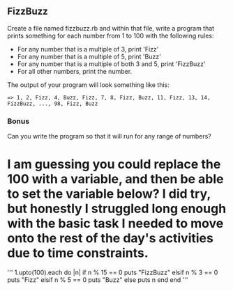 ## FizzBuzz

Create a file named fizzbuzz.rb and within that file, write a program that prints something for each number from 1 to 100 with the following rules:

* For any number that is a multiple of 3, print 'Fizz'
* For any number that is a multiple of 5, print 'Buzz'
* For any number that is a multiple of both 3 and 5, print 'FizzBuzz'
* For all other numbers, print the number.

The output of your program will look something like this:
```
=> 1, 2, Fizz, 4, Buzz, Fizz, 7, 8, Fizz, Buzz, 11, Fizz, 13, 14, FizzBuzz, ..., 98, Fizz, Buzz
```

### Bonus
Can you write the program so that it will run for any range of numbers?

# I am guessing you could replace the 100 with a variable, and then be able to set the variable below? I did try, but honestly I struggled long enough with the basic task I needed to move onto the rest of the day's activities due to time constraints.
'''
1.upto(100).each do |n|
    if n % 15 == 0
      puts "FizzBuzz"
    elsif n % 3 == 0
      puts "Fizz"
    elsif n % 5 == 0
      puts "Buzz"
    else
      puts n
    end
end
'''
